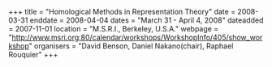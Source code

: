 +++
title = "Homological Methods in Representation Theory"
date = 2008-03-31
enddate = 2008-04-04
dates = "March 31 - April 4, 2008"
dateadded = 2007-11-01
location = "M.S.R.I., Berkeley, U.S.A."
webpage = "http://www.msri.org:80/calendar/workshops/WorkshopInfo/405/show_workshop"
organisers = "David Benson, Daniel Nakano(chair), Raphael Rouquier"
+++
